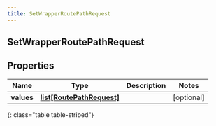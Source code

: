 ```yaml
---
title: SetWrapperRoutePathRequest
---
```

## SetWrapperRoutePathRequest

## Properties

|Name | Type | Description | Notes|
|------------ | ------------- | ------------- | -------------|
| **values** | [**list[RoutePathRequest]**](RoutePathRequest.html) |  | [optional] |
{: class="table table-striped"}


